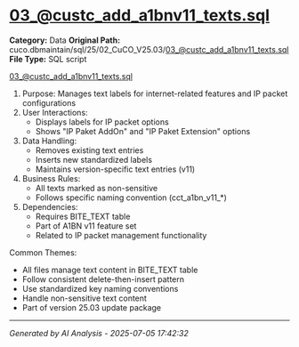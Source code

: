 # 03_@custc_add_a1bnv11_texts.sql

**Category:** Data
**Original Path:** cuco.dbmaintain/sql/25/02_CuCO_V25.03/03_@custc_add_a1bnv11_texts.sql
**File Type:** SQL script

03_@custc_add_a1bnv11_texts.sql
1. Purpose: Manages text labels for internet-related features and IP packet configurations
2. User Interactions:
   - Displays labels for IP packet options
   - Shows "IP Paket AddOn" and "IP Paket Extension" options
3. Data Handling:
   - Removes existing text entries
   - Inserts new standardized labels
   - Maintains version-specific text entries (v11)
4. Business Rules:
   - All texts marked as non-sensitive
   - Follows specific naming convention (cct_a1bn_v11_*)
5. Dependencies:
   - Requires BITE_TEXT table
   - Part of A1BN v11 feature set
   - Related to IP packet management functionality

Common Themes:
- All files manage text content in BITE_TEXT table
- Follow consistent delete-then-insert pattern
- Use standardized key naming conventions
- Handle non-sensitive text content
- Part of version 25.03 update package

---
*Generated by AI Analysis - 2025-07-05 17:42:32*
